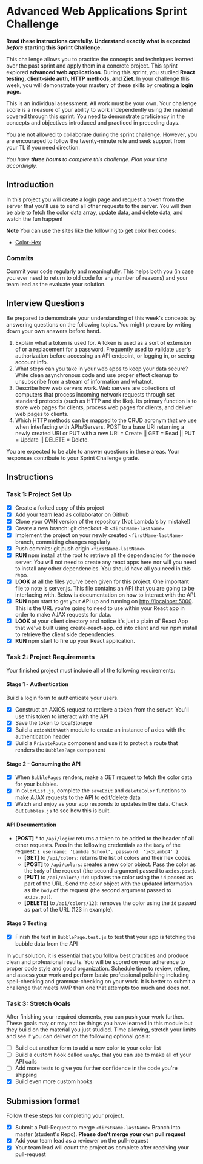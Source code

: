 # Advanced Web Applications Sprint Challenge

**Read these instructions carefully. Understand exactly what is expected _before_ starting this Sprint Challenge.**

This challenge allows you to practice the concepts and techniques learned over the past sprint and apply them in a concrete project. This sprint explored **advanced web applications**. During this sprint, you studied **React testing, client-side auth, HTTP methods, and Ziet**. In your challenge this week, you will demonstrate your mastery of these skills by creating **a login page**.

This is an individual assessment. All work must be your own. Your challenge score is a measure of your ability to work independently using the material covered through this sprint. You need to demonstrate proficiency in the concepts and objectives introduced and practiced in preceding days.

You are not allowed to collaborate during the sprint challenge. However, you are encouraged to follow the twenty-minute rule and seek support from your TL if you need direction.

_You have **three hours** to complete this challenge. Plan your time accordingly._

## Introduction

In this project you will create a login page and request a token from the server that you'll use to send all other requests to the server. You will then be able to fetch the color data array, update data, and delete data, and watch the fun happen!

**Note** You can use the sites like the following to get color hex codes:

* [Color-Hex](https://www.color-hex.com/)

### Commits

Commit your code regularly and meaningfully. This helps both you (in case you ever need to return to old code for any number of reasons) and your team lead as the evaluate your solution.

## Interview Questions

Be prepared to demonstrate your understanding of this week's concepts by answering questions on the following topics. You might prepare by writing down your own answers before hand.

1. Explain what a token is used for.
A token is used as a sort of extension of or a replacement for a password. Frequently used to validate user's authorization before accessing an API endpoint, or logging in, or seeing account info.
2. What steps can you take in your web apps to keep your data secure?
Write clean asynchronous code and use proper effect cleanup to unsubscribe from a stream of information and whatnot.
3. Describe how web servers work.
Web servers are collections of computers that process incoming network requests through set standard protocols (such as HTTP and the like). Its primary function is to store web pages for clients, process web pages for clients, and deliver web pages to clients.
4. Which HTTP methods can be mapped to the CRUD acronym that we use when interfacing with APIs/Servers.
POST to a base URI returning a newly created URI or PUT with a new URI = Create || GET = Read || PUT = Update || DELETE = Delete.

You are expected to be able to answer questions in these areas. Your responses contribute to your Sprint Challenge grade.

## Instructions

### Task 1: Project Set Up

* [x] Create a forked copy of this project
* [x] Add your team lead as collaborator on Github
* [x] Clone your OWN version of the repository (Not Lambda's by mistake!)
* [x] Create a new branch: git checkout -b `<firstName-lastName>`.
* [x] Implement the project on your newly created `<firstName-lastName>` branch, committing changes regularly
* [x] Push commits: git push origin `<firstName-lastName>`
* [x] **RUN** npm install at the root to retrieve all the dependencies for the node server. You will not need to create any react apps here nor will you need to install any other dependencies. You should have all you need in this repo.
* [x] **LOOK** at all the files you've been given for this project. One important file to note is server.js. This file contains an API that you are going to be interfacing with. Below is documentation on how to interact with the API.
* [x] **RUN** npm start to get your API up and running on <http://localhost:5000>. This is the URL you're going to need to use within your React app in order to make AJAX requests for data.
* [x] **LOOK** at your client directory and notice it's just a plain ol' React App that we've built using create-react-app.
 cd into client and run npm install to retrieve the client side dependencies.
* [x] **RUN** npm start to fire up your React application.

### Task 2: Project Requirements

Your finished project must include all of the following requirements:

#### Stage 1 - Authentication

Build a login form to authenticate your users.

* [x] Construct an AXIOS request to retrieve a token from the server. You'll use this token to interact with the API
* [x] Save the token to localStorage
* [x] Build a `axiosWithAuth` module to create an instance of axios with the authentication header
* [x] Build a `PrivateRoute` component and use it to protect a route that renders the `BubblesPage` component

#### Stage 2 - Consuming the API

* [x] When `BubblePages` renders, make a GET request to fetch the color data for your bubbles.
* [x] In `ColorList.js`, complete the `saveEdit` and `deleteColor` functions to make AJAX requests to the API to edit/delete data
* [x] Watch and enjoy as your app responds to updates in the data. Check out `Bubbles.js` to see how this is built.

#### API Documentation

* **[POST]** * to `/api/login`: returns a token to be added to the header of all other requests. Pass in the following credentials as the `body` of the request: `{ username: 'Lambda School', password: 'i<3Lambd4' }`
  * **[GET]** to `/api/colors`: returns the list of colors and their hex codes.
  * **[POST]** to `/api/colors`: creates a new color object. Pass the color as the `body` of the request (the second argument passed to `axios.post`).
  * **[PUT]** to `/api/colors/:id`: updates the color using the `id` passed as part of the URL. Send the color object with the updated information as the `body` of the request (the second argument passed to `axios.put`).
  * **[DELETE]** to `/api/colors/123`: removes the color using the `id` passed as part of the URL (123 in example).

#### Stage 3 Testing

* [x] Finish the test in `BubblePage.test.js` to test that your app is fetching the bubble data from the API

In your solution, it is essential that you follow best practices and produce clean and professional results. You will be scored on your adherence to proper code style and good organization. Schedule time to review, refine, and assess your work and perform basic professional polishing including spell-checking and grammar-checking on your work. It is better to submit a challenge that meets MVP than one that attempts too much and does not.

### Task 3: Stretch Goals

After finishing your required elements, you can push your work further. These goals may or may not be things you have learned in this module but they build on the material you just studied. Time allowing, stretch your limits and see if you can deliver on the following optional goals:

* [ ] Build out another form to add a new color to your color list
* [ ] Build a custom hook called `useApi` that you can use to make all of your API calls
* [ ] Add more tests to give you further confidence in the code you're shipping
* [x] Build even more custom hooks

## Submission format

Follow these steps for completing your project.

* [x] Submit a Pull-Request to merge `<firstName-lastName>` Branch into master (student's  Repo). **Please don't merge your own pull request**
* [x] Add your team lead as a reviewer on the pull-request
* [x] Your team lead will count the project as complete after receiving your pull-request

